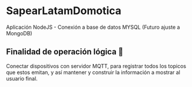 # SapearLatamDomotica

Aplicación NodeJS - Conexión a base de datos MYSQL (Futuro ajuste a MongoDB)

## Finalidad de operación lógica 🚀

Conectar dispositivos con servidor MQTT, para registrar todos los topicos que estos emitan, y así mantener y construir la información a mostrar al usuario final.
